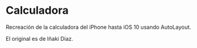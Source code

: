 # Calculadora

Recreación de la calculadora del iPhone hasta iOS 10 usando AutoLayout.

El original es de Iñaki Diaz.
